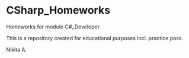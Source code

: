 # CSharp_Homeworks
Homeworks for module C#_Developer

This is a repository created for educational purposes incl. practice pass.

Nikita A.
